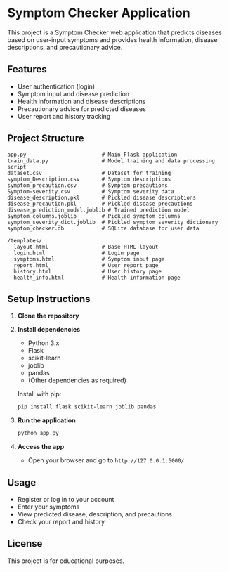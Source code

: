 # Symptom Checker Application

This project is a Symptom Checker web application that predicts diseases based on user-input symptoms and provides health information, disease descriptions, and precautionary advice.

## Features
- User authentication (login)
- Symptom input and disease prediction
- Health information and disease descriptions
- Precautionary advice for predicted diseases
- User report and history tracking

## Project Structure
```
app.py                        # Main Flask application
train_data.py                 # Model training and data processing script
dataset.csv                   # Dataset for training
symptom_Description.csv       # Symptom descriptions
symptom_precaution.csv        # Symptom precautions
Symptom-severity.csv          # Symptom severity data
disease_description.pkl       # Pickled disease descriptions
disease_precaution.pkl        # Pickled disease precautions
disease_prediction_model.joblib # Trained prediction model
symptom_columns.joblib        # Pickled symptom columns
symptom_severity_dict.joblib  # Pickled symptom severity dictionary
symptom_checker.db            # SQLite database for user data

/templates/
  layout.html                 # Base HTML layout
  login.html                  # Login page
  symptoms.html               # Symptom input page
  report.html                 # User report page
  history.html                # User history page
  health_info.html            # Health information page
```

## Setup Instructions
1. **Clone the repository**
2. **Install dependencies**
   - Python 3.x
   - Flask
   - scikit-learn
   - joblib
   - pandas
   - (Other dependencies as required)
   
   Install with pip:
   ```bash
   pip install flask scikit-learn joblib pandas
   ```
3. **Run the application**
   ```bash
   python app.py
   ```
4. **Access the app**
   - Open your browser and go to `http://127.0.0.1:5000/`

## Usage
- Register or log in to your account
- Enter your symptoms
- View predicted disease, description, and precautions
- Check your report and history

## License
This project is for educational purposes.

